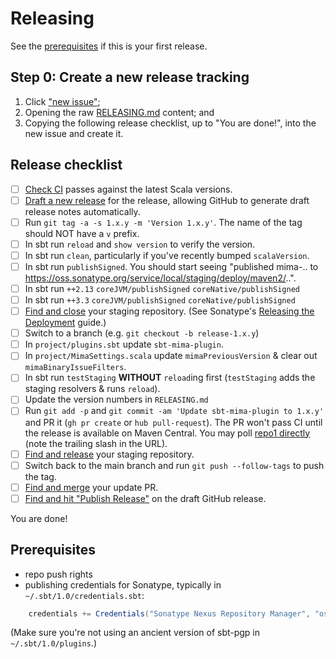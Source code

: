 # Releasing

See the [prerequisites](#prerequisites) if this is your first release.

## Step 0: Create a new release tracking

1. Click ["new issue"][issues/new];
2. Opening the raw [RELEASING.md][] content; and
3. Copying the following release checklist, up to "You are done!", into the new issue and create it.

## Release checklist

* [ ] [Check CI][ci] passes against the latest Scala versions.
* [ ] [Draft a new release][releases/new] for the release, allowing GitHub to generate draft release notes automatically.
* [ ] Run `git tag -a -s 1.x.y -m 'Version 1.x.y'`. The name of the tag should NOT have a `v` prefix.
* [ ] In sbt run `reload` and `show version` to verify the version.
* [ ] In sbt run `clean`, particularly if you've recently bumped `scalaVersion`.
* [ ] In sbt run `publishSigned`. You should start seeing "published mima-.. to https://oss.sonatype.org/service/local/staging/deploy/maven2/..".
* [ ] In sbt run `++2.13` `coreJVM/publishSigned` `coreNative/publishSigned`
* [ ] In sbt run `++3.3` `coreJVM/publishSigned` `coreNative/publishSigned`
* [ ] [Find and close][sonatype/staging-repos] your staging repository.  (See Sonatype's [Releasing the Deployment][sonatype/guide] guide.)
* [ ] Switch to a branch (e.g. `git checkout -b release-1.x.y`)
* [ ] In `project/plugins.sbt` update `sbt-mima-plugin`.
* [ ] In `project/MimaSettings.scala` update `mimaPreviousVersion` & clear out `mimaBinaryIssueFilters`.
* [ ] In sbt run `testStaging` **WITHOUT** `reload`ing first (`testStaging` adds the staging resolvers & runs `reload`).
* [ ] Update the version numbers in `RELEASING.md`
* [ ] Run `git add -p` and `git commit -am 'Update sbt-mima-plugin to 1.x.y'` and PR it (`gh pr create` or `hub pull-request`). The PR won't pass CI until the release is available on Maven Central. You may poll [repo1 directly][repo1/list] (note the trailing slash in the URL).
* [ ] [Find and release][sonatype/staging-repos] your staging repository.
* [ ] Switch back to the main branch and run `git push --follow-tags` to push the tag.
* [ ] [Find and merge][prs/list] your update PR.
* [ ] [Find and hit "Publish Release"][releases/list] on the draft GitHub release.

[compare/view]:    https://github.com/lightbend-labs/mima/compare/1.1.4...main
[issues/new]:      https://github.com/lightbend-labs/mima/issues/new
[prs/list]:        https://github.com/lightbend-labs/mima/pulls
[releases/list]:   https://github.com/lightbend-labs/mima/releases
[releases/new]:    https://github.com/lightbend-labs/mima/releases/new

[RELEASING.md]: https://raw.githubusercontent.com/lightbend-labs/mima/main/RELEASING.md
[repo1/list]: https://repo1.maven.org/maven2/com/typesafe/mima-core_2.12/1.1.4/
[sonatype/guide]: https://central.sonatype.org/pages/releasing-the-deployment.html
[sonatype/staging-repos]: https://oss.sonatype.org/#stagingRepositories
[ci]: https://github.com/lightbend-labs/mima/actions/workflows/ci.yml

You are done!

## Prerequisites

* repo push rights
* publishing credentials for Sonatype, typically in `~/.sbt/1.0/credentials.sbt`:

```scala
    credentials += Credentials("Sonatype Nexus Repository Manager", "oss.sonatype.org", <username>, <password>)
```

(Make sure you're not using an ancient version of sbt-pgp in `~/.sbt/1.0/plugins`.)
